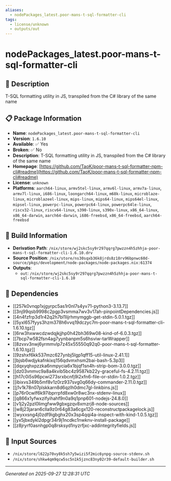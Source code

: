 ```yaml
---
aliases:
  - nodePackages_latest.poor-mans-t-sql-formatter-cli
tags:
  - license/unknown
  - outputs/out
---
```


# nodePackages_latest.poor-mans-t-sql-formatter-cli

## 📝 Description

T-SQL formatting utility in JS, transpiled from the C# library of the same name

## 📋 Package Information

- **Name**: `nodePackages_latest.poor-mans-t-sql-formatter-cli`
- **Version**: `1.6.10`
- **Available**: ✅ Yes
- **Broken**: ✅ No
- **Description**: T-SQL formatting utility in JS, transpiled from the C# library of the same name
- **Homepage**: [https://github.com/TaoK/poor-mans-t-sql-formatter-npm-cli#readme](https://github.com/TaoK/poor-mans-t-sql-formatter-npm-cli#readme)
- **License**: `unknown`
- **Platforms**: `aarch64-linux`, `armv5tel-linux`, `armv6l-linux`, `armv7a-linux`, `armv7l-linux`, `i686-linux`, `loongarch64-linux`, `m68k-linux`, `microblaze-linux`, `microblazeel-linux`, `mips-linux`, `mips64-linux`, `mips64el-linux`, `mipsel-linux`, `powerpc-linux`, `powerpc64-linux`, `powerpc64le-linux`, `riscv32-linux`, `riscv64-linux`, `s390-linux`, `s390x-linux`, `x86_64-linux`, `x86_64-darwin`, `aarch64-darwin`, `i686-freebsd`, `x86_64-freebsd`, `aarch64-freebsd`

## 🔧 Build Information

- **Derivation Path**: `/nix/store/wj2skc5sy9r297qqrg7pwzzn4h5zhhja-poor-mans-t-sql-formatter-cli-1.6.10.drv`
- **Source Position**: `/nix/store/ns30sqxb36k8jrds8z18rv96bpnwc60d-source/pkgs/development/node-packages/node-packages.nix:61374`
- **Outputs**:
  - `out`:  `/nix/store/wj2skc5sy9r297qqrg7pwzzn4h5zhhja-poor-mans-t-sql-formatter-cli-1.6.10`

## 🔗 Dependencies

- [[257k0vnqp1xjgyrpc5as1r0nl7s4yv71-python3-3.13.7]]
- [[3nj99qsb9998c2pgp3vsmma7wv3v17ah-pinpointDependencies.js]]
- [[4n4fzfrp3d1r42q2h7bl1lijrhmymggb-get-stdin-5.0.1.tgz]]
- [[5yxl657fyys3hzm378h6vvq19dczyc7m-poor-mans-t-sql-formatter-cli-1.6.10.tgz]]
- [[6rw3hxwwcdzwdqjkjjhp0h42bh369w08-kind-of-6.0.3.tgz]]
- [[7bcp7w582fsn4ag7yynbanpm5s6hsviw-tarWrapper]]
- [[8zvxv3nwj6yrmmvlp7z45x55550q92q0-poor-mans-t-sql-formatter-1.6.10.tgz]]
- [[9zshxf6kk537mzc627ynbj5lgp1qff15-util-linux-2.41.1]]
- [[bjsb6wdjykafnkixq156qdvmxhsm2bai-bash-5.3p3]]
- [[dqxyqhxpzzka6nmpycia6x1bjqf1sn4h-strip-bom-3.0.0.tgz]]
- [[dz03vnmvc9a8a4kvib5bc4z9587kb22y-graceful-fs-4.2.11.tgz]]
- [[h17c0i5s96pcwi273srxbcnfj9i2xfn6-file-or-stdin-1.0.2.tgz]]
- [[ibixvs349b5mf8v1z0rz937svg0q66dy-commander-2.11.0.tgz]]
- [[j1v1k78n07plskkarn8d6qzlh0dmc7gl-linkbins.js]]
- [[p76r0cwlf6k97ibprrpfd8xw0r8wc3nx-stdenv-linux]]
- [[q866x1yfwxzifyihahf9n0a9q1pnp601-nodejs-24.8.0]]
- [[v1j2y2pzl0limgfww9gbxgzqv8xmzrj8-node-sources]]
- [[w8j23jaran6clla9z0r64g83a6cgx120-reconstructpackagelock.js]]
- [[wyxxsng4j0zdf9igbghx20x3sp4qqi4a-inspect-with-kind-1.0.5.tgz]]
- [[yx5jbxdykl2dpgr34r9j1ncdkc1nwknv-install-package]]
- [[z8jryrf0asnhgp0q8rsksyd1nyzrfjxc-addintegrityfields.js]]

## 📁 Input Sources

- `/nix/store/l622p70vy8k5sh7y5wizi5f2mic6ynpg-source-stdenv.sh`
- `/nix/store/shkw4qm9qcw5sc5n1k5jznc83ny02r39-default-builder.sh`

---
*Generated on 2025-09-27 12:28:31 UTC*

